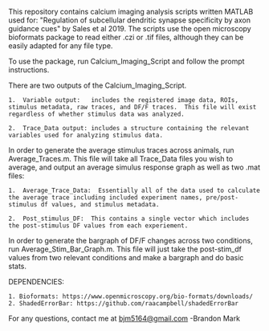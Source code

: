 

This repository contains calcium imaging analysis scripts written MATLAB used for: "Regulation of subcellular dendritic synapse specificity by axon guidance cues" by Sales et al 2019.  The scripts use the open microscopy bioformats package to read either .czi or .tif files, although they can be easily adapted for any file type.  

To use the package, run Calcium_Imaging_Script and follow the prompt instructions.

There are two outputs of the Calcium_Imaging_Script.  

	1.  Variable output:   includes the registered image data, ROIs, stimulus metadata, raw traces, and DF/F traces.  This file will exist regardless of whether stimulus data was analyzed. 

	2.  Trace_Data output: includes a structure containing the relevant variables used for analyzing stimulus data.

In order to generate the average stimulus traces across animals,  run Average_Traces.m.  This file will take all Trace_Data files you wish to average, and output an average simulus response graph as well as two .mat files: 

	1.  Average_Trace_Data:  Essentially all of the data used to calculate the average trace including included experiment names, pre/post-stimulus df values, and stimulus metadata.

	2.  Post_stimulus_DF:  This contains a single vector which includes the post-stimulus DF values from each experiement.  
    
In order to generate the bargraph of DF/F changes across two conditions, run Average_Stim_Bar_Graph.m.  This file will just take the post-stim_df values from two relevant conditions and make a bargraph and do basic stats.



DEPENDENCIES:

	1. Bioformats: https://www.openmicroscopy.org/bio-formats/downloads/
	2. ShadedErrorBar: https://github.com/raacampbell/shadedErrorBar


For any questions, contact me at
bjm5164@gmail.com
-Brandon Mark
